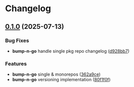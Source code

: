 # Changelog

## [0.1.0](https://github.com/dreamorosi/ship-it-cli/compare/5217621f91ec071bf6acf073ffe54324bd41c218...v0.1.0) (2025-07-13)

### Bug Fixes

- **bump-n-go** handle single pkg repo changelog ([d928bb7](https://github.com/dreamorosi/ship-it-cli/commit/d928bb746c78a5ebfba3a42bc2ea1ce83d3ded14))

### Features

- **bump-n-go** single & monorepos ([362a9ce](https://github.com/dreamorosi/ship-it-cli/commit/362a9ce9c8e070ef4f1770e34353746d4ef742b4))
- **bump-n-go** versioning implementation ([80f1f0f](https://github.com/dreamorosi/ship-it-cli/commit/80f1f0f62095494acb891e831cc176567fc17f4a))


